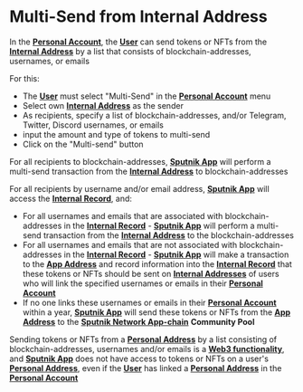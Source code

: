 # Multi-Send from Internal Address

In the [**Personal Account**](../personal-account.md), the [**User**](../../glossary-of-terms-and-scheme/user.md) can send tokens or NFTs from the [**Internal Address**](../../glossary-of-terms-and-scheme/internal-address.md) by a list that consists of blockchain-addresses, usernames, or emails&#x20;

For this:&#x20;

* The [**User**](../../glossary-of-terms-and-scheme/user.md) must select "Multi-Send" in the [**Personal Account**](../personal-account.md) menu&#x20;
* Select own [**Internal Address**](../../glossary-of-terms-and-scheme/internal-address.md) as the sender&#x20;
* As recipients, specify a list of blockchain-addresses, and/or Telegram, Twitter, Discord usernames, or emails&#x20;
* input the amount and type of tokens to multi-send
* Click on the "Multi-send" button&#x20;

For all recipients to blockchain-addresses, [**Sputnik App**](../) will perform a multi-send transaction from the [**Internal Address**](../../glossary-of-terms-and-scheme/internal-address.md) to blockchain-addresses&#x20;

For all recipients by username and/or email address, [**Sputnik App**](../) will access the [**Internal Record**](internal-record.md), and:

* For all usernames and emails that are associated with blockchain-addresses in the [**Internal Record**](internal-record.md) - [**Sputnik App**](../) will perform a multi-send transaction from the [**Internal Address**](../../glossary-of-terms-and-scheme/internal-address.md) to the blockchain-addresses&#x20;
* For all usernames and emails that are not associated with blockchain-addresses in the [**Internal Record**](internal-record.md) - [**Sputnik App**](../) will make a transaction to the [**App Address**](../../glossary-of-terms-and-scheme/app-address.md) and record information into the [**Internal Record**](internal-record.md) that these tokens or NFTs should be sent on [**Internal Addresses**](../../glossary-of-terms-and-scheme/internal-address.md) of users who will link the specified usernames or emails in their [**Personal Account**](../personal-account.md)&#x20;
* If no one links these usernames or emails in their [**Personal Account**](../personal-account.md) within a year, [**Sputnik App**](../) will send these tokens or NFTs from the [**App Address**](../../glossary-of-terms-and-scheme/app-address.md) to the [**Sputnik Network App-chain**](../../sputnik-network-app-chain/) **Community Pool**&#x20;

Sending tokens or NFTs from a [**Personal Address**](../../glossary-of-terms-and-scheme/personal-address.md) by a list consisting of blockchain-addresses, usernames and/or emails is a [**Web3 functionality**](../web3-functionality/), and [**Sputnik App**](../) does not have access to tokens or NFTs on a user's [**Personal Address**](../../glossary-of-terms-and-scheme/personal-address.md), even if the [**User**](../../glossary-of-terms-and-scheme/user.md) has linked a [**Personal Address**](../../glossary-of-terms-and-scheme/personal-address.md) in the [**Personal Account**](../personal-account.md)
